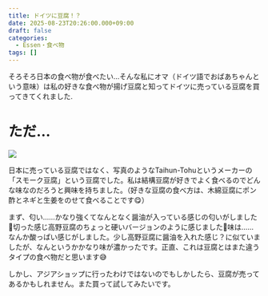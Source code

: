 ```yaml
---
title: ドイツに豆腐！？
date: 2025-08-23T20:26:00.000+09:00
draft: false
categories:
  - Essen・食べ物
tags: []
---
```

そろそろ日本の食べ物が食べたい…そんな私にオマ（ドイツ語でおばあちゃんという意味）は私の好きな食べ物が揚げ豆腐と知ってドイツに売っている豆腐を買ってきてくれました.

# ただ…

![](/images/uploads/img_20250823_131710318_mfnr_hdr.jpg)

日本に売っている豆腐ではなく、写真のようなTaihun-Tohuというメーカーの「スモーク豆腐」という豆腐でした。私は結構豆腐が好きでよく食べるのでどんな味なのだろうと興味を持ちました。（好きな豆腐の食べ方は、木綿豆腐にポン酢とネギと生姜をのせて食べることです😋）

まず、匂い……かなり強くてなんとなく醤油が入っている感じの匂いがしました👃切った感じ高野豆腐のちょっと硬いバージョンのように感じました🤔味は……なんか酸っぱい感じがしました。少し高野豆腐に醤油を入れた感じ？に似ていましたが、なんというかかなり味が濃かったです。正直、これは豆腐とはまた違うタイプの食べ物だと思います😅

しかし、アジアショップに行ったわけではないのでもしかしたら、豆腐が売ってあるかもしれません。また買って試してみたいです。
